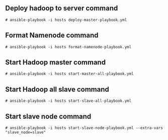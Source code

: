 ## Deploy hadoop to server command
```
# ansible-playbook -i hosts deploy-master-playbook.yml
```

## Format Namenode command
```
# ansible-playbook -i hosts format-namenode-playbook.yml
```

## Start Hadoop master command
```
# ansible-playbook -i hosts start-master-all-playbook.yml
```

## Start Hadoop all slave command
```
# ansible-playbook -i hosts start-slave-all-playbook.yml
```

## Start slave node command
```
# ansible-playbook -i hosts start-slave-node-playbook.yml --extra-vars "slave_node=slave"
```

